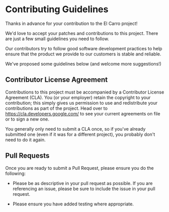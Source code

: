 # Contributing Guidelines

Thanks in advance for your contribution to the El Carro project!

We'd love to accept your patches and contributions to this project. There are
just a few small guidelines you need to follow.

Our contributors try to follow good software development practices to help
ensure that the product we provide to our customers is stable and reliable.

We've proposed some guidelines below (and welcome more suggestions!)

## Contributor License Agreement

Contributions to this project must be accompanied by a Contributor License
Agreement (CLA). You (or your employer) retain the copyright to your
contribution; this simply gives us permission to use and redistribute your
contributions as part of the project. Head over to
<https://cla.developers.google.com/> to see your current agreements on file or
to sign a new one.

You generally only need to submit a CLA once, so if you've already submitted one
(even if it was for a different project), you probably don't need to do it
again.

## Pull Requests

Once you are ready to submit a Pull Request, please ensure you do the following:

* Please be as descriptive in your pull request as possible. If you are
referencing an issue, please be sure to include the issue in your pull request.

* Please ensure you have added testing where appropriate.
